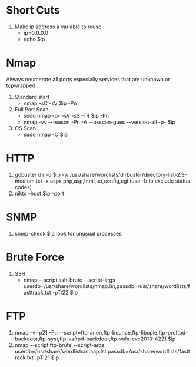 # Short Cuts #
1. Make ip address a variable to reuse
    * ip=0.0.0.0
    * echo $ip
# Nmap #
Always neumerate all ports especially services that are unknown or tcpwrapped
1. Standard start
    * nmap -sC -sV $ip -Pn
2. Full Port Scan
    * sudo nmap -p- -sV -sS -T4 $ip -Pn
    * nmap -vv --reason -Pn -A --osscan-gues --version-all -p- $ip 
3. OS Scan
    * sudo nmap -O $ip

# HTTP #
1. gobuster dir -u $ip -w /usr/share/wordlists/dirbuster/directory-list-2.3-medium.txt -x aspx,php,asp,html,txt,config,cgi      (use -b to exclude status codes)
2. nikto -host $ip -port <port>

# SNMP #
1. snmp-check $ip
   look for unusual processes


# Brute Force #
1. SSH
   * nmap --script ssh-brute --script-args userdb=/usr/share/wordlists/nmap.lst,passdb=/usr/share/wordlists/fasttrack.txt -pT:22 $ip


# FTP #
1. nmap -v -p21 -Pn --script=ftp-anon,ftp-bounce,ftp-libopie,ftp-proftpd-backdoor,ftp-syst,ftp-vsftpd-backdoor,ftp-vuln-cve2010-4221 $ip
2. nmap --script ftp-brute --script-args userdb=/usr/share/wordlists/nmap.lst,passdb=/usr/share/wordlists/fasttrack.txt -pT:21 $ip
